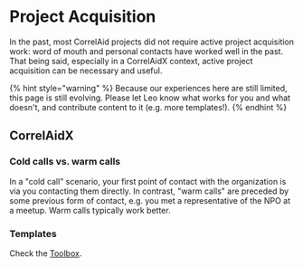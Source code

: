 # Project Acquisition

In the past, most CorrelAid projects did not require active project acquisition work: word of mouth and personal contacts have worked well in the past. That being said, especially in a CorrelAidX context, active project acquisition can be necessary and useful.

{% hint style="warning" %}
Because our experiences here are still limited, this page is still evolving. Please let Leo know what works for you and what doesn't, and contribute content to it (e.g. more templates!).
{% endhint %}

## CorrelAidX

### Cold calls vs. warm calls

In a "cold call" scenario, your first point of contact with the organization is via you contacting them directly. In contrast, "warm calls" are preceded by some previous form of contact, e.g. you met a representative of the NPO at a meetup. Warm calls typically work better.

### Templates

Check the [Toolbox](../toolbox.md#project-acquisition).

